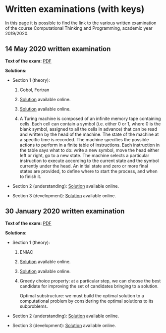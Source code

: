 # Written examinations (with keys)

In this page it is possible to find the link to the various written examination of the course Computational Thinking and Programming, academic year 2019/2020.

## 14 May 2020 written examination

**Text of the exam:** [PDF](./written-examination-2020-05-14.pdf)

**Solutions:**
* Section 1 (theory):
  1. Cobol, Fortran
     
  2. [Solution](https://comp-think.github.io/exercises/understanding/beginner/exercise-6) available online.
     
  3. [Solution](https://comp-think.github.io/exercises/development/beginner/exercise-12) available online.
  
  4. A Turing machine is composed of an infinite memory tape containing cells. Each cell can contain a symbol (i.e. either 0 or 1, where 0 is the blank symbol, assigned to all the cells in advance) that can be read and written by the head of the machine. The state of the machine at a specific time is recorded. The machine specifies the possible actions to perform in a finite table of instructions. Each instruction in the table says what to do: write a new symbol, move the head either left or right, go to a new state. The machine selects a particular instruction to execute according to the current state and the symbol currently under the head. An initial state and zero or more final states are provided, to define where to start the process, and when to finish it.

* Section 2 (understanding): [Solution](https://comp-think.github.io/exercises/understanding/advanced/exercise-15) available online.

* Section 3 (development): [Solution](https://comp-think.github.io/exercises/development/advanced/exercise-15) available online.

## 30 January 2020 written examination

**Text of the exam:** [PDF](./written-examination-2020-01-30.pdf)

**Solutions:**
* Section 1 (theory):
  1. ENIAC
     
  2. [Solution](https://comp-think.github.io/exercises/understanding/beginner/exercise-5) available online.
     
  3. [Solution](https://comp-think.github.io/exercises/development/beginner/exercise-11) available online.
  
  4. Greedy choice property: at a particular step, we can choose the best candidate for improving the set of candidates bringing to a solution.
  
     Optimal substructure: we must build the optimal solution to a computational problem by considering the optimal solutions to its subproblems.

* Section 2 (understanding): [Solution](https://comp-think.github.io/exercises/understanding/advanced/exercise-14) available online.

* Section 3 (development): [Solution](https://comp-think.github.io/exercises/development/advanced/exercise-14) available online.

